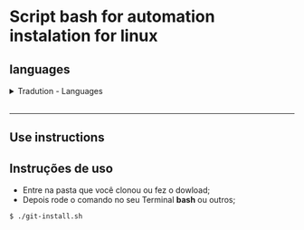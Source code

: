 # Script bash for automation instalation for linux

## languages
<details>
    <summary>Tradution - Languages</summary>
    <br>
    <p>Portuguese (Brazil)</p>
    <hr>
    <p>English (USA)</p>
</details>
<br>

<hr>

## Use instructions 

## Instruções de uso
- Entre na pasta que você clonou ou fez o dowload;
- Depois rode o comando no seu Terminal **bash** ou outros;
```bash
$ ./git-install.sh
```


